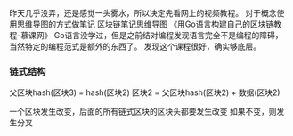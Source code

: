 昨天几乎没弄，还是感觉一头雾水，所以决定先看网上的视频教程。
对于概念使用思维导图的方式做笔记
[区块链笔记思维导图](https://www.processon.com/view/link/5c640f80e4b056ae2a080c5e)
《用Go语言构建自己的区块链教程-慕课网》
Go语言没学过，但是之前结对编程发现语言完全不是编程的障碍，当然特定的编程范式是额外的东西了。
发现这个课程很好，确实够底层。

### 链式结构
父区块hash(区块3) = hash(区块2)
区块2 = 父区块hash(区块2) + 数据(区块2)

一个区块发生改变，后面的所有链式区块的区块头都要发生改变
如果不变，则发生分叉
